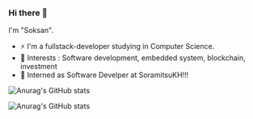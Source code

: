 ### Hi there 👋

I'm "Soksan". 
- ⚡ I'm a fullstack-developer studying in Computer Science.
- 🔭 Interests : Software development, embedded system, blockchain, investment
- 💼 Interned as Software Develper at SoramitsuKH!!!

![Anurag's GitHub stats](https://github-readme-stats.vercel.app/api?username=soksanchhom&show_icons=true&theme=radical)

![Anurag's GitHub stats](https://github-readme-stats.vercel.app/api?username=soksanchhom&show_icons=true&theme=radical)

